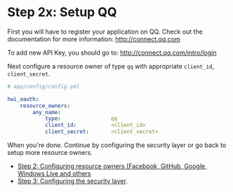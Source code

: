 Step 2x: Setup QQ
=================
First you will have to register your application on QQ. Check out the
documentation for more information: http://connect.qq.com

To add new API Key, you should go to: http://connect.qq.com/intro/login

Next configure a resource owner of type `qq` with appropriate
`client_id`, `client_secret`.

```yaml
# app/config/config.yml

hwi_oauth:
    resource_owners:
        any_name:
            type:                qq
            client_id:           <client_id>
            client_secret:       <client_secret>
```

When you're done. Continue by configuring the security layer or go back to
setup more resource owners.

- [Step 2: Configuring resource owners (Facebook, GitHub, Google, Windows Live and others](../2-configuring_resource_owners.md)
- [Step 3: Configuring the security layer](../3-configuring_the_security_layer.md).
